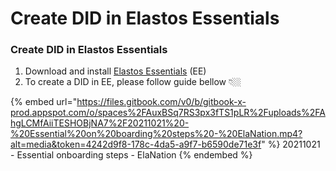 # Create DID in Elastos Essentials

### Create DID in Elastos Essentials <a href="#_2rmbe7ow0k5p" id="_2rmbe7ow0k5p"></a>

1. Download and install [Elastos Essentials](https://elink.elastos.net/download) (EE)
2. To create a DID in EE, please follow guide bellow 👇🏼

{% embed url="https://files.gitbook.com/v0/b/gitbook-x-prod.appspot.com/o/spaces%2FAuxBSq7RS3px3fTS1pLR%2Fuploads%2FAhgLCMfAiiTESHOBjNA7%2F20211021%20-%20Essential%20on%20boarding%20steps%20-%20ElaNation.mp4?alt=media&token=4242d9f8-178c-4da5-a9f7-b6590de71e3f" %}
20211021 - Essential onboarding steps - ElaNation
{% endembed %}


